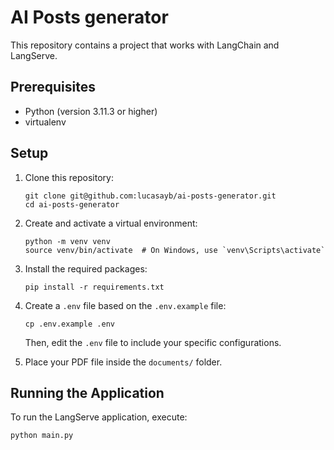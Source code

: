 # AI Posts generator

This repository contains a project that works with LangChain and LangServe.

## Prerequisites

- Python (version 3.11.3 or higher)
- virtualenv

## Setup

1. Clone this repository:
   ```
   git clone git@github.com:lucasayb/ai-posts-generator.git
   cd ai-posts-generator
   ```

2. Create and activate a virtual environment:
   ```
   python -m venv venv
   source venv/bin/activate  # On Windows, use `venv\Scripts\activate`
   ```

3. Install the required packages:
   ```
   pip install -r requirements.txt
   ```

4. Create a `.env` file based on the `.env.example` file:
   ```
   cp .env.example .env
   ```
   Then, edit the `.env` file to include your specific configurations.

5. Place your PDF file inside the `documents/` folder.

## Running the Application

To run the LangServe application, execute:

```
python main.py
```